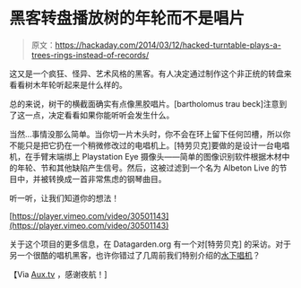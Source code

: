 # 黑客转盘播放树的年轮而不是唱片

> 原文：<https://hackaday.com/2014/03/12/hacked-turntable-plays-a-trees-rings-instead-of-records/>

这又是一个疯狂、怪异、艺术风格的黑客。有人决定通过制作这个非正统的转盘来看看树木年轮听起来是什么样的。

总的来说，树干的横截面确实有点像黑胶唱片。[bartholomus trau beck]注意到了这一点，决定看看如果你能听听会发生什么。

当然…事情没那么简单。当你切一片木头时，你不会在环上留下任何凹槽，所以你不能只是把它扔在一个稍微修改过的电唱机上。[特劳贝克]要做的是设计一台电唱机，在手臂末端绑上 Playstation Eye 摄像头——简单的图像识别软件根据木材中的年轮、节和其他缺陷产生信号。然后，这被过滤到一个名为 Albeton Live 的节目中，并被转换成一首非常焦虑的钢琴曲目。

听一听，让我们知道你的想法！

[https://player.vimeo.com/video/30501143](https://player.vimeo.com/video/30501143)

关于这个项目的更多信息，在 Datagarden.org 有一个对[特劳贝克] 的采访。对于另一个很酷的唱机黑客，也许你错过了几周前我们特别介绍的[水下唱机](http://hackaday.com/2014/02/16/under-water-record-player-is-very-mesmerizing/)？

【Via [Aux.tv](http://m.aux.tv/news/124652-someone-played-a-trees-rings-on-a-turntable-and-it-sounds-ridiculous) ，感谢夜航！]